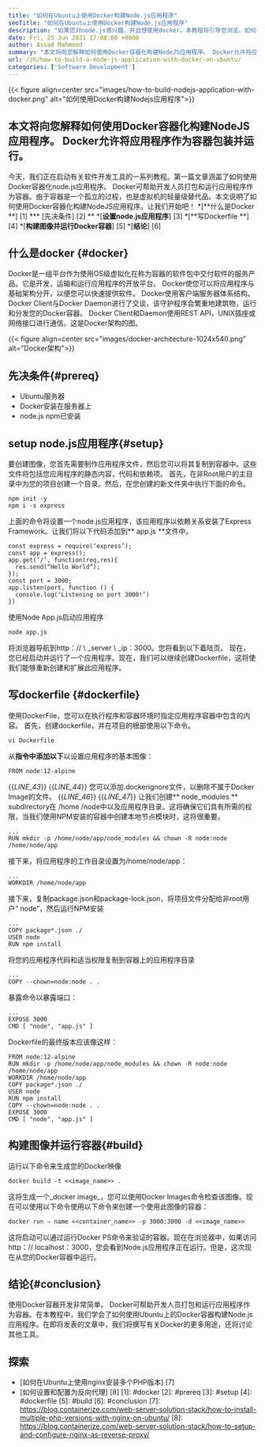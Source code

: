 ```yaml
---
title: "如何在Ubuntu上使用Docker构建Node.js应用程序" 
seoTitle: "如何在Ubuntu上使用Docker构建Node.js应用程序" 
description: "如果您对node.js感兴趣，并且想使用docker。本教程将引导您浏览，如何使用Docker构建Nodejs应用程序。" 
date: Fri, 25 Jun 2021 17:08:00 +0000
author: Assad Mahmood
summary: "本文将向您解释如何使用Docker容器化构建NodeJS应用程序。 Docker允许将应用程序作为容器包装并运行。" 
url: /zh/how-to-build-a-node-js-application-with-docker-on-ubuntu/
categories: ['Software Development']
---
```


{{< figure align=center src="images/how-to-build-nodejs-application-with-docker.png" alt="如何使用Docker构建Nodejs应用程序">}}


## 本文将向您解释如何使用Docker容器化构建NodeJS应用程序。 Docker允许将应用程序作为容器包装并运行。
今天，我们正在启动有关软件开发工具的一系列教程。第一篇文章涵盖了如何使用Docker容器化node.js应用程序。 Docker可帮助开发人员打包和运行应用程序作为容器。由于容器是一个孤立的过程，也是虚拟机的轻量级替代品。本文说明了如何使用Docker容器化构建NodeJS应用程序。让我们开始吧！
  *[**什么是Docker **] [1]
  *** [先决条件] [2] **
  *[**设置node.js应用程序**] [3]
  *[**写Dockerfile **] [4]
  *[**构建图像并运行Docker容器**] [5]
  *[**结论**] [6]

## 什么是docker {#docker}
Docker是一组平台作为使用OS级虚拟化在称为容器的软件包中交付软件的服务产品。它是开发，运输和运行应用程序的开放平台。 Docker使您可以将应用程序与基础架构分开，以便您可以快速提供软件。
Docker使用客户端服务器体系结构。 Docker Client与Docker Daemon进行了交谈，该守护程序会繁重地建筑物，运行和分发您的Docker容器。 Docker Client和Daemon使用REST API，UNIX插座或网络接口进行通信。这是Docker架构的图。

{{< figure align=center src="images/docker-architecture-1024x540.png" alt="Docker架构">}}


## 先决条件{#prereq}
  * Ubuntu服务器
  * Docker安装在服务器上
  * node.js npm已安装

## setup node.js应用程序{#setup}
要创建图像，您首先需要制作应用程序文件，然后您可以将其复制到容器中。这些文件将包括您应用程序的静态内容，代码和依赖项。
首先，在非Root用户的主目录中为您的项目创建一个目录。然后，在您创建的新文件夹中执行下面的命令。
```
npm init -y
npm i -s express
```
上面的命令将设置一个node.js应用程序，该应用程序以依赖关系安装了Express Framework。让我们将以下代码添加到** app.js **文件中。
```
const express = require(‘express’);
const app = express();
app.get(‘/’, function(req,res){
  res.send(“Hello World”);
});
const port = 3000;
app.listen(port, function () {
  console.log(‘Listening on port 3000!’)
})
```
使用Node App.js启动应用程序
```
node app.js
```
将浏览器导航到http：// \ _server \ _ip：3000。您将看到以下着陆页。
现在，您已经启动并运行了一个应用程序。现在，我们可以继续创建Dockerfile，这将使我们能够重新创建和扩展此应用程序。

## 写dockerfile {#dockerfile}
使用DockerFile，您可以在执行程序和容器环境时指定应用程序容器中包含的内容。
首先，创建dockerfile，并在项目的根部使用以下命令。
```
vi Dockerfile
```
从**指令中添加以下**以设置应用程序的基本图像：
```
FROM node:12-alpine
```
{{_LINE_43_}}
{{_LINE_44_}}
    您可以添加.dockerignore文件，以删除不属于Docker Image的文件。
{{_LINE_46_}}
{{_LINE_47_}}
让我们创建** node_modules ** subdirectory在 /home /node中以及应用程序目录。这将确保它们具有所需的权限，当我们使用NPM安装的容器中创建本地节点模块时，这将很重要。
```
...
RUN mkdir -p /home/node/app/node_modules && chown -R node:node /home/node/app
```
接下来，将应用程序的工作目录设置为/home/node/app：
```
...
WORKDIR /home/node/app
```
接下来，复制package.json和package-lock.json，将项目文件分配给非root用户“ node”，然后运行NPM安装
```
...
COPY package*.json ./
USER node
RUN npm install
```
将您的应用程序代码和适当权限复制到容器上的应用程序目录
```
...
COPY --chown=node:node . .
```
暴露命令以暴露端口：
```
...
EXPOSE 3000
CMD [ "node", "app.js" ]
```
Dockerfile的最终版本应该像这样：
```
FROM node:12-alpine
RUN mkdir -p /home/node/app/node_modules && chown -R node:node /home/node/app
WORKDIR /home/node/app
COPY package*.json ./
USER node
RUN npm install
COPY --chown=node:node . .
EXPOSE 3000
CMD [ "node", "app.js" ]
```

## 构建图像并运行容器{#build}
运行以下命令来生成您的Docker映像
```
docker build -t <<image_name>> .
```
这将生成一个_docker image_，您可以使用Docker Images命令检查该图像。现在可以使用以下命令使用以下命令来创建一个使用此图像的容器：
```
docker run — name <<container_name>> -p 3000:3000 -d <<image_name>>
```
这将启动可以通过运行Docker PS命令​​来验证的容器。现在在浏览器中，如果访问http：// localhost：3000，您会看到Node.js应用程序正在运行。但是，这次现在从您的Docker容器中运行。

## 结论{#conclusion}
使用Docker容器开发非常简单。 Docker可帮助开发人员打包和运行应用程序作为容器。在本教程中，我们学会了如何使用Ubuntu上的Docker容器构建Node.js应用程序。在即将发表的文章中，我们将撰写有关Docker的更多用途，还将讨论其他工具。

## 探索
  * [如何在Ubuntu上使用nginx安装多个PHP版本] [7]
  * [如何设置和配置为反向代理] [8]
[1]: #docker
[2]: #prereq
[3]: #setup
[4]: #dockerfile
[5]: #build
[6]: #conclusion
[7]: https://blog.containerize.com/web-server-solution-stack/how-to-install-multiple-php-versions-with-nginx-on-ubuntu/
[8]: https://blog.containerize.com/web-server-solution-stack/how-to-setup-and-configure-nginx-as-reverse-proxy/
